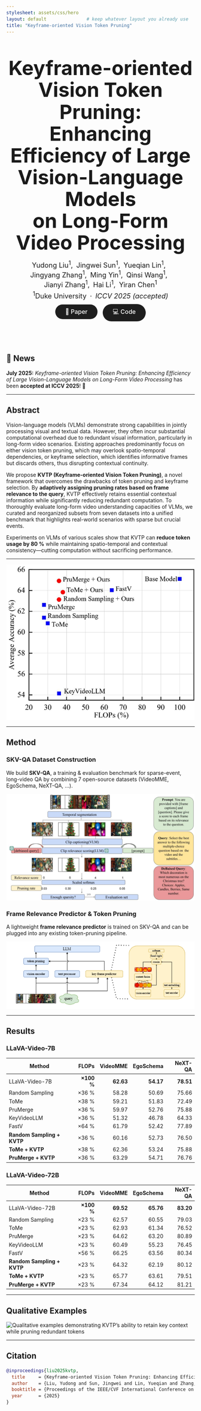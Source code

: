 ```yaml
---
stylesheet: assets/css/hero
layout: default               # keep whatever layout you already use
title: "Keyframe-oriented Vision Token Pruning"
---
```


<!-- ---------- HERO SECTION ---------- -->
<style>
/* quick local styles — move to assets/css later if you like */
.hero      { text-align:center; margin:60px 0 80px; }
.hero h1   { font-size:3.3rem; font-weight:700; line-height:1.1; margin:0 0 1rem; }
.hero p    { margin:0.25rem 0; font-size:1.15rem; }
.hero .btn {
  display:inline-block; padding:0.6rem 1.7rem; margin:0.4rem 0.25rem;
  border-radius:2rem; background:#1e1e1e; color:#fff; text-decoration:none;
  font-size:1rem; font-weight:500;
}
.hero .btn:hover { background:#444; }
</style>

<div class="hero">
  <h1>Keyframe-oriented Vision Token Pruning:<br>
      Enhancing Efficiency of Large Vision-Language Models<br>
      on Long-Form Video Processing</h1>

  <p>Yudong&nbsp;Liu<sup>1</sup>, Jingwei&nbsp;Sun<sup>1</sup>, Yueqian&nbsp;Lin<sup>1</sup>, 
     Jingyang&nbsp;Zhang<sup>1</sup>, Ming&nbsp;Yin<sup>1</sup>, Qinsi&nbsp;Wang<sup>1</sup>, 
     Jianyi&nbsp;Zhang<sup>1</sup>, Hai&nbsp;Li<sup>1</sup>, Yiran&nbsp;Chen<sup>1</sup></p>
  <p><sup>1</sup>Duke University · <em>ICCV 2025 (accepted)</em></p>

  <a class="btn" href="https://arxiv.org/abs/2503.10742" target="_blank">📄 Paper</a>
  <a class="btn" href="https://github.com/1999Lyd/KVTP/tree/main" target="_blank">💻 Code</a>
</div>


## 🚀 News  
**July 2025:** *Keyframe-oriented Vision Token Pruning: Enhancing Efficiency of Large Vision-Language Models on Long-Form Video Processing* has been **accepted at ICCV 2025**! 🎉

---

## Abstract
Vision-language models (VLMs) demonstrate strong capabilities in jointly processing visual and textual data. However, they often incur substantial computational overhead due to redundant visual information, particularly in long-form video scenarios. Existing approaches predominantly focus on either vision token pruning, which may overlook spatio-temporal dependencies, or keyframe selection, which identifies informative frames but discards others, thus disrupting contextual continuity.

We propose **KVTP (Keyframe-oriented Vision Token Pruning)**, a novel framework that overcomes the drawbacks of token pruning and keyframe selection. By **adaptively assigning pruning rates based on frame relevance to the query**, KVTP effectively retains essential contextual information while significantly reducing redundant computation. To thoroughly evaluate long-form video understanding capacities of VLMs, we curated and reorganized subsets from seven datasets into a unified benchmark that highlights real-world scenarios with sparse but crucial events.

Experiments on VLMs of various scales show that KVTP can **reduce token usage by 80 %** while maintaining spatio-temporal and contextual consistency—cutting computation without sacrificing performance.

---

![Overall results of KVTP across benchmarks](assets/performance.jpg)

---

## Method

### SKV-QA Dataset Construction  
We build **SKV-QA**, a training & evaluation benchmark for sparse-event, long-video QA by combining 7 open-source datasets (VideoMME, EgoSchema, NeXT-QA, …).

![SKV-QA construction pipeline](assets/data.jpg)

### Frame Relevance Predictor & Token Pruning  
A lightweight **frame relevance predictor** is trained on SKV-QA and can be plugged into any existing token-pruning pipeline.

![KVTP overall architecture](assets/pipeline.png)

---

## Results

### LLaVA-Video-7B

| Method | FLOPs | VideoMME | EgoSchema | NeXT-QA |
|--------|------:|---------:|----------:|--------:|
| LLaVA-Video-7B | **×100 %** | **62.63** | **54.17** | **78.51** |
| Random Sampling | ×36 % | 58.28 | 50.69 | 75.66 |
| ToMe | ×38 % | 59.21 | 51.83 | 72.49 |
| PruMerge | ×36 % | 59.97 | 52.76 | 75.88 |
| KeyVideoLLM | ×36 % | 51.32 | 46.78 | 64.33 |
| FastV | ×64 % | 61.79 | 52.42 | 77.89 |
| **Random Sampling + KVTP** | ×36 % | 60.16 | 52.73 | 76.50 |
| **ToMe + KVTP** | ×38 % | 62.36 | 53.24 | 75.88 |
| **PruMerge + KVTP** | ×36 % | 63.29 | 54.71 | 76.76 |

### LLaVA-Video-72B

| Method | FLOPs | VideoMME | EgoSchema | NeXT-QA |
|--------|------:|---------:|----------:|--------:|
| LLaVA-Video-72B | **×100 %** | **69.52** | **65.76** | **83.20** |
| Random Sampling | ×23 % | 62.57 | 60.55 | 79.03 |
| ToMe | ×23 % | 62.93 | 61.34 | 76.52 |
| PruMerge | ×23 % | 64.62 | 63.20 | 80.89 |
| KeyVideoLLM | ×23 % | 60.49 | 55.23 | 76.45 |
| FastV | ×56 % | 66.25 | 63.56 | 80.34 |
| **Random Sampling + KVTP** | ×23 % | 64.32 | 62.19 | 80.12 |
| **ToMe + KVTP** | ×23 % | 65.77 | 63.61 | 79.51 |
| **PruMerge + KVTP** | ×23 % | 67.34 | 64.12 | 81.21 |

---

## Qualitative Examples

![Qualitative examples demonstrating KVTP’s ability to retain key context while pruning redundant tokens](assets/quali_1.png)

---

## Citation           <!-- heading -->

```bibtex
@inproceedings{liu2025kvtp,
  title     = {Keyframe-oriented Vision Token Pruning: Enhancing Efficiency of Large Vision-Language Models on Long-Form Video Processing},
  author    = {Liu, Yudong and Sun, Jingwei and Lin, Yueqian and Zhang, Jingyang and Yin, Ming and Wang, Qinsi and Zhang, Jianyi and Li, Hai and Chen, Yiran},
  booktitle = {Proceedings of the IEEE/CVF International Conference on Computer Vision (ICCV)},
  year      = {2025}
}
